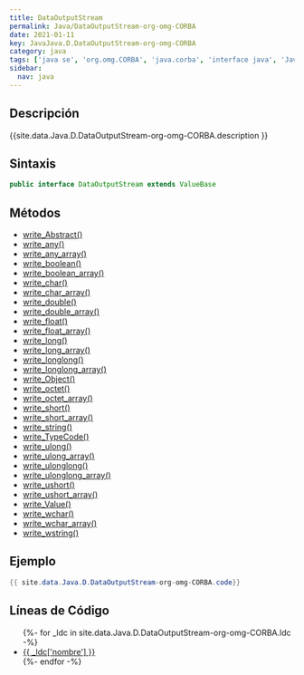 ```yaml
---
title: DataOutputStream
permalink: Java/DataOutputStream-org-omg-CORBA
date: 2021-01-11
key: JavaJava.D.DataOutputStream-org-omg-CORBA
category: java
tags: ['java se', 'org.omg.CORBA', 'java.corba', 'interface java', 'Java 1.0']
sidebar: 
  nav: java
---
```


## Descripción
{{site.data.Java.D.DataOutputStream-org-omg-CORBA.description }}

## Sintaxis
~~~java
public interface DataOutputStream extends ValueBase
~~~

## Métodos
* [write_Abstract()](/Java/DataOutputStream-org-omg-CORBA/write_Abstract)
* [write_any()](/Java/DataOutputStream-org-omg-CORBA/write_any)
* [write_any_array()](/Java/DataOutputStream-org-omg-CORBA/write_any_array)
* [write_boolean()](/Java/DataOutputStream-org-omg-CORBA/write_boolean)
* [write_boolean_array()](/Java/DataOutputStream-org-omg-CORBA/write_boolean_array)
* [write_char()](/Java/DataOutputStream-org-omg-CORBA/write_char)
* [write_char_array()](/Java/DataOutputStream-org-omg-CORBA/write_char_array)
* [write_double()](/Java/DataOutputStream-org-omg-CORBA/write_double)
* [write_double_array()](/Java/DataOutputStream-org-omg-CORBA/write_double_array)
* [write_float()](/Java/DataOutputStream-org-omg-CORBA/write_float)
* [write_float_array()](/Java/DataOutputStream-org-omg-CORBA/write_float_array)
* [write_long()](/Java/DataOutputStream-org-omg-CORBA/write_long)
* [write_long_array()](/Java/DataOutputStream-org-omg-CORBA/write_long_array)
* [write_longlong()](/Java/DataOutputStream-org-omg-CORBA/write_longlong)
* [write_longlong_array()](/Java/DataOutputStream-org-omg-CORBA/write_longlong_array)
* [write_Object()](/Java/DataOutputStream-org-omg-CORBA/write_Object)
* [write_octet()](/Java/DataOutputStream-org-omg-CORBA/write_octet)
* [write_octet_array()](/Java/DataOutputStream-org-omg-CORBA/write_octet_array)
* [write_short()](/Java/DataOutputStream-org-omg-CORBA/write_short)
* [write_short_array()](/Java/DataOutputStream-org-omg-CORBA/write_short_array)
* [write_string()](/Java/DataOutputStream-org-omg-CORBA/write_string)
* [write_TypeCode()](/Java/DataOutputStream-org-omg-CORBA/write_TypeCode)
* [write_ulong()](/Java/DataOutputStream-org-omg-CORBA/write_ulong)
* [write_ulong_array()](/Java/DataOutputStream-org-omg-CORBA/write_ulong_array)
* [write_ulonglong()](/Java/DataOutputStream-org-omg-CORBA/write_ulonglong)
* [write_ulonglong_array()](/Java/DataOutputStream-org-omg-CORBA/write_ulonglong_array)
* [write_ushort()](/Java/DataOutputStream-org-omg-CORBA/write_ushort)
* [write_ushort_array()](/Java/DataOutputStream-org-omg-CORBA/write_ushort_array)
* [write_Value()](/Java/DataOutputStream-org-omg-CORBA/write_Value)
* [write_wchar()](/Java/DataOutputStream-org-omg-CORBA/write_wchar)
* [write_wchar_array()](/Java/DataOutputStream-org-omg-CORBA/write_wchar_array)
* [write_wstring()](/Java/DataOutputStream-org-omg-CORBA/write_wstring)

## Ejemplo
~~~java
{{ site.data.Java.D.DataOutputStream-org-omg-CORBA.code}}
~~~

## Líneas de Código
<ul>
{%- for _ldc in site.data.Java.D.DataOutputStream-org-omg-CORBA.ldc -%}
   <li>
       <a href="{{_ldc['url'] }}">{{ _ldc['nombre'] }}</a>
   </li>
{%- endfor -%}
</ul>
